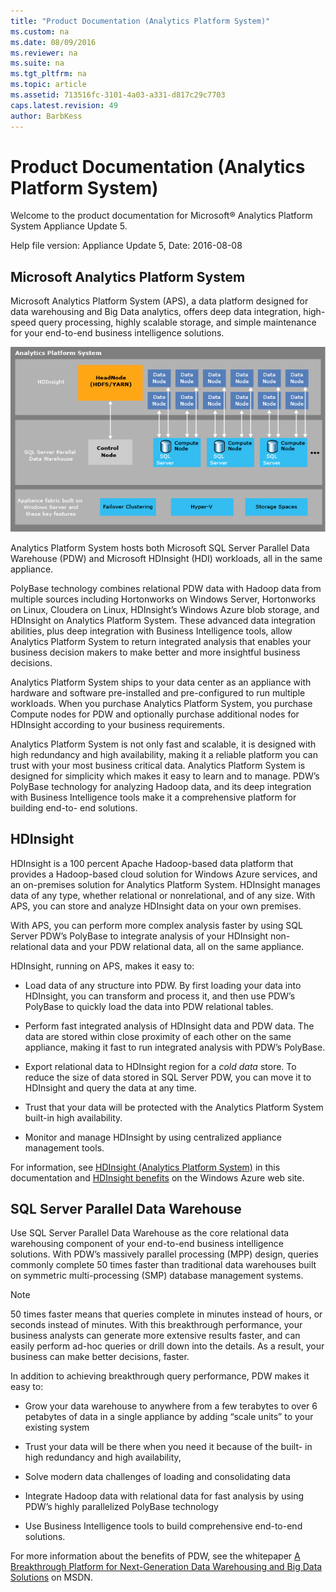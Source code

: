 ```yaml
---
title: "Product Documentation (Analytics Platform System)"
ms.custom: na
ms.date: 08/09/2016
ms.reviewer: na
ms.suite: na
ms.tgt_pltfrm: na
ms.topic: article
ms.assetid: 713516fc-3101-4a03-a331-d817c29c7703
caps.latest.revision: 49
author: BarbKess
---
```

# Product Documentation (Analytics Platform System)
Welcome to the product documentation for Microsoft® Analytics Platform System Appliance Update 5.  
  
Help file version: Appliance Update 5, Date: 2016-08-08 
  
## Microsoft Analytics Platform System  
Microsoft Analytics Platform System (APS), a data platform designed for data warehousing and Big Data analytics, offers deep data integration, high-speed query processing, highly scalable storage, and simple maintenance for your end-to-end business intelligence solutions.  
  
![Analytics Platform System architecture](../mpp/media/APS_Architecture_HighLevel.png "APS_Architecture_HighLevel")  
  
Analytics Platform System hosts both Microsoft SQL Server Parallel Data Warehouse (PDW) and Microsoft HDInsight (HDI) workloads, all in the same appliance.  
  
PolyBase technology combines relational PDW data with Hadoop data from multiple sources including Hortonworks on Windows Server, Hortonworks on Linux, Cloudera on Linux, HDInsight’s Windows Azure blob storage, and HDInsight on Analytics Platform System. These advanced data integration abilities, plus deep integration with Business Intelligence tools, allow Analytics Platform System to return integrated analysis that enables your business decision makers to make better and more insightful business decisions.  
  
Analytics Platform System ships to your data center as an appliance with hardware and software pre-installed and pre-configured to run multiple workloads. When you purchase Analytics Platform System, you purchase Compute nodes for PDW and optionally purchase additional nodes for HDInsight according to your business requirements.  
  
Analytics Platform System is not only fast and scalable, it is designed with high redundancy and high availability, making it a reliable platform you can trust with your most business critical data. Analytics Platform System is designed for simplicity which makes it easy to learn and to manage. PDW’s PolyBase technology for analyzing Hadoop data, and its deep integration with Business Intelligence tools make it a comprehensive platform for building end-to- end solutions.  
  
## HDInsight  
HDInsight is a 100 percent Apache Hadoop-based data platform that provides a Hadoop-based cloud solution for Windows Azure services, and an on-premises solution for Analytics Platform System. HDInsight manages data of any type, whether relational or nonrelational, and of any size. With APS, you can store and analyze HDInsight data on your own premises.  
  
With APS, you can perform more complex analysis faster by using SQL Server PDW’s PolyBase to integrate analysis of your HDInsight non-relational data and your PDW relational data, all on the same appliance.  
  
HDInsight, running on APS, makes it easy to:  
  
-   Load data of any structure into PDW. By first loading your data into HDInsight, you can transform and process it, and then use PDW’s PolyBase to quickly load the data into PDW relational tables.  
  
-   Perform fast integrated analysis of HDInsight data and PDW data. The data are stored within close proximity of each other on the same appliance, making it fast to run integrated analysis with PDW’s PolyBase.  
  
-   Export relational data to HDInsight region for a *cold data* store. To reduce the size of data stored in SQL Server PDW, you can move it to HDInsight and query the data at any time.  
  
-   Trust that your data will be protected with the Analytics Platform System built-in high availability.  
  
-   Monitor and manage HDInsight by using centralized appliance management tools.  
  
For information, see [HDInsight  &#40;Analytics Platform System&#41;](../mpp/hdinsight/hdinsight-analytics-platform-system.md) in this documentation and [HDInsight benefits](http://www.windowsazure.com/en-us/services/hdinsight/) on the Windows Azure web site.  
  
## SQL Server Parallel Data Warehouse  
Use SQL Server Parallel Data Warehouse as the core relational data warehousing component of your end-to-end business intelligence solutions. With PDW’s massively parallel processing (MPP) design, queries commonly complete 50 times faster than traditional data warehouses built on symmetric multi-processing (SMP) database management systems.  
  
> [!NOTE]  
> 50 times faster means that queries complete in minutes instead of hours, or seconds instead of minutes. With this breakthrough performance, your business analysts can generate more extensive results faster, and can easily perform ad-hoc queries or drill down into the details. As a result, your business can make better decisions, faster.  
  
In addition to achieving breakthrough query performance, PDW makes it easy to:  
  
-   Grow your data warehouse to anywhere from a few terabytes to over 6 petabytes of data in a single appliance by adding “scale units” to your existing system  
  
-   Trust your data will be there when you need it because of the built- in high redundancy and high availability,  
  
-   Solve modern data challenges of loading and consolidating data  
  
-   Integrate Hadoop data with relational data for fast analysis by using PDW’s highly parallelized PolyBase technology  
  
-   Use Business Intelligence tools to build comprehensive end-to-end solutions.  
  
For more information about the benefits of PDW, see the whitepaper [A Breakthrough Platform for Next-Generation Data Warehousing and Big Data Solutions](http://msdn.microsoft.com/library/dn520808.aspx) on MSDN.  
  
